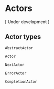 # Actors

[ Under development ]

## Actor types

```@docs
AbstractActor
```

```@docs
Actor
```

```@docs
NextActor
```

```@docs
ErrorActor
```

```@docs
CompletionActor
```
